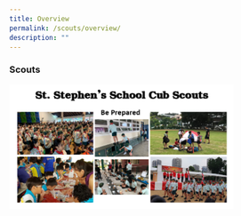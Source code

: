 ```yaml
---
title: Overview
permalink: /scouts/overview/
description: ""
---
```

### Scouts

<img src="/images/scouts1.png" style="width:80%">